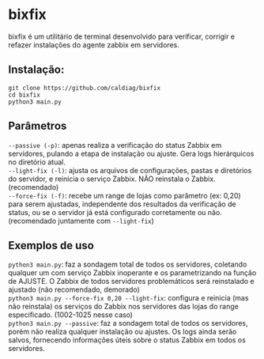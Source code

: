 # bixfix

bixfix é um utilitário de terminal desenvolvido para verificar, corrigir e refazer instalações do agente zabbix em servidores.

## Instalação:
```
git clone https://github.com/caldiag/bixfix
cd bixfix
python3 main.py
```
## Parâmetros
`--passive (-p)`: apenas realiza a verificação do status Zabbix em servidores, pulando a etapa de instalação ou ajuste. Gera logs hierárquicos no diretório atual.<br/>
`--light-fix (-l)`: ajusta os arquivos de configurações, pastas e diretórios do servidor, e reinicia o serviço Zabbix. NÃO reinstala o Zabbix. (recomendado)<br/>
`--force-fix (-f)`: recebe um range de lojas como parâmetro (ex: 0,20) para serem ajustadas, independente dos resultados da verificação de status, ou se o servidor já está configurado corretamente ou não. (recomendado juntamente com `--light-fix`)<br/>

## Exemplos de uso
`python3 main.py`: faz a sondagem total de todos os servidores, coletando qualquer um com serviço Zabbix inoperante e os parametrizando na função de AJUSTE. O Zabbix de todos servidores problemáticos será reinstalado e ajustado (não recomendado, demorado)</br>
`python3 main.py --force-fix 0,20 --light-fix`: configura e reinicia (mas não reinstala) os serviços do Zabbix nos servidores das lojas do range especificado. (1002-1025 nesse caso)</br>
`python3 main.py --passive`: faz a sondagem total de todos os servidores, porém não realiza qualquer instalação ou ajustes. Os logs ainda serão salvos, fornecendo informações úteis sobre o status Zabbix em todos os servidores.</br>
